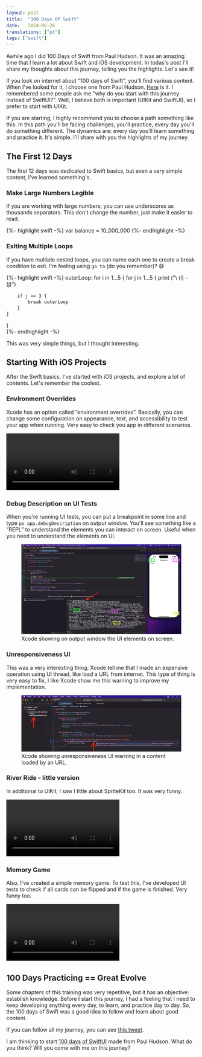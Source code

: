 ```yaml
---
layout: post
title:  "100 Days Of Swift"
date:   2024-06-26
translations: ["pt"]
tags: ["swift"]
---
```


<p class="intro"><span class="dropcap">A</span>while ago I did 100 Days of Swift from Paul Hudson. It was an amazing time that I learn a lot about Swift and iOS development. In todas's post I'll share my thoughts about this journey, telling you the highlights. Let's see it!</p>

If you look on internet about "100 days of Swift", you'll find various content. When I've looked for it, I choose one from Paul Hudson. [Here][100_days_of_swift] is it. I remembered some people ask me "why do you start with this journey instead of SwiftUI?". Well, I believe both is important (UIKit and SwiftUI), so I prefer to start with UIKit.

If you are starting, I highly recommend you to choose a path something like this. In this path you'll be facing challenges, you'll practice, every day you'll do something different. The dynamics are: every day you'll learn something and practice it. It's simple. I'll share with you the highlights of my journey.

## The First 12 Days

The first 12 days was dedicated to Swift basics, but even a very simple content, I've learned something's.

### Make Large Numbers Legible

If you are working with large numbers, you can use underscores as thousands separators. This don't change the number, just make it easier to read.

{%- highlight swift -%}
var balance = 10_000_000
{%- endhighlight -%}

### Exiting Multiple Loops

If you have multiple nested loops, you can name each one to create a break condition to exit. I'm feeling using `go to` (do you remember)? 😅

{%- highlight swift -%}
outerLoop: for i in 1...5 {
    for j in 1...5 {
        print ("\ (i) - \(j)")

        if j == 3 {
            break outerLoop
        }
    }
}        
{%- endhighlight -%}

This was very simple things, but I thought interesting.

## Starting With iOS Projects

After the Swift basics, I've started with iOS projects, and explore a lot of contents. Let's remember the coolest.

### Environment Overrides

Xcode has an option called “environment overrides”. Basically, you can change some configuration on appearance, text, and accessibility to test your app when running. Very easy to check you app in different scenarios.

<video controls aria-labelledby="Xcode Environment Overrides" aria-describedby="The video show Xcode and iOS Simulator side by side. The app is running, and there is a button at a bottom Xcode's toolbar that how the environment overrides tool. When you change the configuration, you see the changes directily on the running app.">
    <source src="/assets/videos/xcode_environment_overrides.mp4" type="video/mp4">
    Your browser does not support show videos.
</video>

### Debug Description on UI Tests

When you're running UI tests, you can put a breakpoint in some line and type `po app.debugDescription` on output window. You'll see something like a “REPL” to understand the elements you can interact on screen. Useful when you need to understand the elements on UI.

<figure>
	<img src="/assets/img/xcode_uitests_debug.webp" alt="Xcode showing on output window the UI elements on screen."> 
	<figcaption>Xcode showing on output window the UI elements on screen.</figcaption>
</figure>

### Unresponsiveness UI

This was a very interesting thing. Xcode tell me that I made an expensive operation using UI thread, like load a URL from internet. This type of thing is very easy to fix, I like Xcode show me this warning to improve my implementation.

<figure>
	<img src="/assets/img/xcode_unresponsiveness_ui_warning.webp" alt="Xcode showing unresponsiveness UI warning in a content loaded by an URL."> 
	<figcaption>Xcode showing unresponsiveness UI warning in a content loaded by an URL.</figcaption>
</figure>

### River Ride - little version

In additional to UIKit, I saw I little about SpriteKit too. It was very funny.

<video controls aria-labelledby="River Ride Little make with SpriteKit" aria-describedby="The video show Xcode and iOS Simulator side by side. The app was made using SpriteKit and is a little version of River Ride game.">
    <source src="/assets/videos/river_rider_little_made_by_spritekit.mp4" type="video/mp4">
    Your browser does not support show videos.
</video>

### Memory Game

Also, I've created a simple memory game. To test this, I've developed UI tests to check if all cards can be flipped and if the game is finished. Very funny too.

<video controls aria-labelledby="A memory game tested with UI Tests" aria-describedby="The video show Xcode and iPad Simulator. The app was made using UIKit and is a memory game. The UI tests open all pairs until the game is finished.">
    <source src="/assets/videos/test_memory_game_using_uitests.mp4" type="video/mp4">
    Your browser does not support show videos.
</video>

## 100 Days Practicing == Great Evolve

Some chapters of this training was very repetitive, but it has an objective: establish knowledge. Before I start this journey, I had a feeling that I need to keep developing anything every day, to learn, and practice day to day. So, the 100 days of Swift was a good idea to follow and learn about good content.

If you can follow all my journey, you can see [this tweet][100_days_of_swift_journey].

I am thinking to start [100 days of SwiftUI][100_days_of_swiftui] made from Paul Hudson. What do you think? Will you come with me on this journey?

[100_days_of_swift]:         https://www.hackingwithswift.com/100
[100_days_of_swiftui]:       https://www.hackingwithswift.com/100/swiftui
[100_days_of_swift_journey]: https://x.com/ionixjunior/status/1569005323314425859